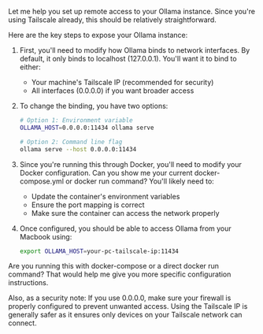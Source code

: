 Let me help you set up remote access to your Ollama instance. Since you're using Tailscale already, this should be relatively straightforward.

Here are the key steps to expose your Ollama instance:

1. First, you'll need to modify how Ollama binds to network interfaces. By default, it only binds to localhost (127.0.0.1). You'll want it to bind to either:
   - Your machine's Tailscale IP (recommended for security)
   - All interfaces (0.0.0.0) if you want broader access

2. To change the binding, you have two options:

   ```bash
   # Option 1: Environment variable
   OLLAMA_HOST=0.0.0.0:11434 ollama serve

   # Option 2: Command line flag
   ollama serve --host 0.0.0.0:11434
   ```

3. Since you're running this through Docker, you'll need to modify your Docker configuration. Can you show me your current docker-compose.yml or docker run command? You'll likely need to:
   - Update the container's environment variables
   - Ensure the port mapping is correct
   - Make sure the container can access the network properly

4. Once configured, you should be able to access Ollama from your Macbook using:
   ```bash
   export OLLAMA_HOST=your-pc-tailscale-ip:11434
   ```

Are you running this with docker-compose or a direct docker run command? That would help me give you more specific configuration instructions.

Also, as a security note: If you use 0.0.0.0, make sure your firewall is properly configured to prevent unwanted access. Using the Tailscale IP is generally safer as it ensures only devices on your Tailscale network can connect.